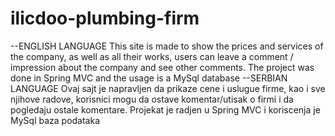 # ilicdoo-plumbing-firm
--ENGLISH 
LANGUAGE
This site is made to show the prices and services of the company, as well as all their works, users can leave a comment / impression about the company and see other comments. The project was done in Spring MVC and the usage is a MySql database
--SERBIAN LANGUAGE
Ovaj sajt je napravljen da prikaze cene i uslugue firme, kao i sve njihove radove, korisnici mogu da ostave komentar/utisak o firmi i da pogledaju ostale komentare. Projekat je radjen u Spring MVC i koriscenja je MySql baza podataka
